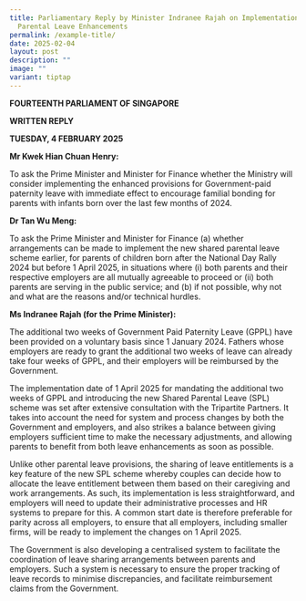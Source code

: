 ```yaml
---
title: Parliamentary Reply by Minister Indranee Rajah on Implementation of
  Parental Leave Enhancements
permalink: /example-title/
date: 2025-02-04
layout: post
description: ""
image: ""
variant: tiptap
---
```

<p><strong>FOURTEENTH PARLIAMENT OF SINGAPORE</strong>
</p>
<p><strong>WRITTEN REPLY</strong>&nbsp;</p>
<p><strong>TUESDAY, 4 FEBRUARY 2025</strong>
</p>
<p><strong>Mr Kwek Hian Chuan Henry:</strong>
</p>
<p>To ask the Prime Minister and Minister for Finance whether the Ministry
will consider implementing the enhanced provisions for Government-paid
paternity leave with immediate effect to encourage familial bonding for
parents with infants born over the last few months of 2024.</p>
<p><strong>Dr Tan Wu Meng:</strong>
</p>
<p>To ask the Prime Minister and Minister for Finance (a) whether arrangements
can be made to implement the new shared parental leave scheme earlier,
for parents of children born after the National Day Rally 2024 but before
1 April 2025, in situations where (i) both parents and their respective
employers are all mutually agreeable to proceed or (ii) both parents are
serving in the public service; and (b) if not possible, why not and what
are the reasons and/or technical hurdles.</p>
<p><strong>Ms Indranee Rajah (for the Prime Minister):</strong>
</p>
<p>The additional two weeks of Government Paid Paternity Leave (GPPL) have
been provided on a voluntary basis since 1 January 2024. Fathers whose
employers are ready to grant the additional two weeks of leave can already
take four weeks of GPPL, and their employers will be reimbursed by the
Government.</p>
<p>The implementation date of 1 April 2025 for mandating the additional two
weeks of GPPL and introducing the new Shared Parental Leave (SPL) scheme
was set after extensive consultation with the Tripartite Partners. It takes
into account the need for system and process changes by both the Government
and employers, and also strikes a balance between giving employers sufficient
time to make the necessary adjustments, and allowing parents to benefit
from both leave enhancements as soon as possible.</p>
<p>Unlike other parental leave provisions, the sharing of leave entitlements
is a key feature of the new SPL scheme whereby couples can decide how to
allocate the leave entitlement between them based on their caregiving and
work arrangements. As such, its implementation is less straightforward,
and employers will need to update their administrative processes and HR
systems to prepare for this. A common start date is therefore preferable
for parity across all employers, to ensure that all employers, including
smaller firms, will be ready to implement the changes on 1 April 2025.</p>
<p>The Government is also developing a centralised system to facilitate the
coordination of leave sharing arrangements between parents and employers.
Such a system is necessary to ensure the proper tracking of leave records
to minimise discrepancies, and facilitate reimbursement claims from the
Government.</p>
